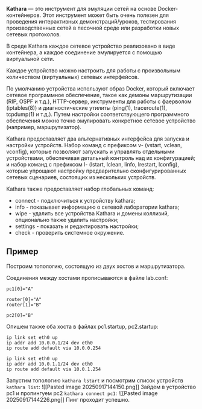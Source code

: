 **Kathara** — это инструмент для эмуляции сетей на основе Docker-контейнеров. Этот инструмент может быть очень полезен для проведения интерактивных демонстраций/уроков, тестирования производственных сетей в песочной среде или разработки новых сетевых протоколов.

В среде Kathara каждое сетевое устройство реализовано в виде контейнера, а каждое соединение эмулируется с помощью виртуальной сети.

Каждое устройство можно настроить для работы с произвольным количеством (виртуальных) сетевых интерфейсов.

По умолчанию устройства используют образ Docker, который включает сетевое программное обеспечение, такое как демоны маршрутизации (RIP, OSPF и т.д.), HTTP-сервер, инструменты для работы с фаерволом (iptables(8)) и диагностические утилиты (ping(1), traceroute(1), tcpdump(1) и т.д.).
Путем настройки соответствующего программного обеспечения можно точно эмулировать конкретное сетевое устройство (например, маршрутизатор).

Kathara предоставляет два альтернативных интерфейса для запуска и настройки устройств. Набор команд с префиксом v- (vstart, vclean, vconfig), которые позволяют запускать и управлять отдельными устройствами, обеспечивая детальный контроль над их конфигурацией; и набор команд с префиксом l- (lstart, lclean, linfo, lrestart, lconfig), которые упрощают настройку предварительно сконфигурированных сетевых сценариев, состоящих из нескольких устройств.

Kathara также предоставляет набор глобальных команд:
* connect - подключиться к устройству kathara;
* info - показывает информацию о сетевой лаборатории kathara;
* wipe - удалить все устройства Kathara и домены коллизий, опционально также удалить настройки;
* settings - показать и редактировать настройки;
* check - проверить системное окружение.

## Пример

Построим топологию, состоящую из двух хостов и маршрутизатора.

Соединения между хостами прописываются в файле lab.conf:

```
pc1[0]="A"

router[0]="A"
router[1]="B"

pc2[0]="B"
```

Опишем также оба хоста в файлах pc1.startup, pc2.startup:

```
ip link set eth0 up
ip addr add 10.0.0.1/24 dev eth0
ip route add default via 10.0.0.254
```

```
ip link set eth0 up
ip addr add 10.0.1.1/24 dev eth0
ip route add default via 10.0.1.254
```

Запустим топологию `kathara lstart` и посмотрим список устройств `kathara list`:
![[Pasted image 20250917144150.png]]
Зайдем в устройство pc1 и пропингуем pc2 `kathara connect pc1`:
![[Pasted image 20250917144226.png]]
Пинг проходит успешно.